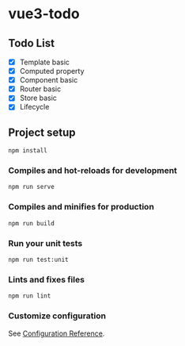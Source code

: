 # vue3-todo

## Todo List

- [x] Template basic
- [x] Computed property
- [x] Component basic
- [x] Router basic
- [x] Store basic
- [x] Lifecycle

## Project setup
```
npm install
```

### Compiles and hot-reloads for development
```
npm run serve
```

### Compiles and minifies for production
```
npm run build
```

### Run your unit tests
```
npm run test:unit
```

### Lints and fixes files
```
npm run lint
```

### Customize configuration
See [Configuration Reference](https://cli.vuejs.org/config/).
